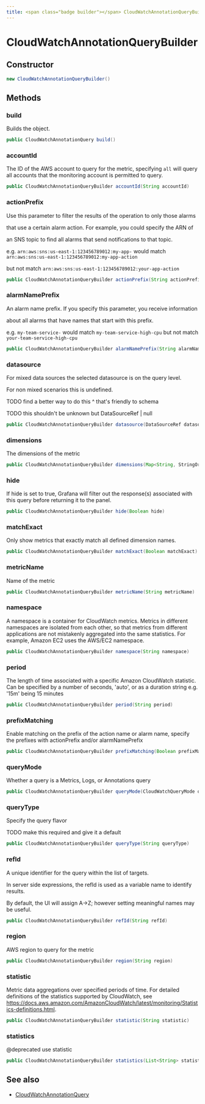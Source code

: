 ```yaml
---
title: <span class="badge builder"></span> CloudWatchAnnotationQueryBuilder
---
```

# <span class="badge builder"></span> CloudWatchAnnotationQueryBuilder

## Constructor

```java
new CloudWatchAnnotationQueryBuilder()
```
## Methods

### <span class="badge object-method"></span> build

Builds the object.

```java
public CloudWatchAnnotationQuery build()
```

### <span class="badge object-method"></span> accountId

The ID of the AWS account to query for the metric, specifying `all` will query all accounts that the monitoring account is permitted to query.

```java
public CloudWatchAnnotationQueryBuilder accountId(String accountId)
```

### <span class="badge object-method"></span> actionPrefix

Use this parameter to filter the results of the operation to only those alarms

that use a certain alarm action. For example, you could specify the ARN of

an SNS topic to find all alarms that send notifications to that topic.

e.g. `arn:aws:sns:us-east-1:123456789012:my-app-` would match `arn:aws:sns:us-east-1:123456789012:my-app-action`

but not match `arn:aws:sns:us-east-1:123456789012:your-app-action`

```java
public CloudWatchAnnotationQueryBuilder actionPrefix(String actionPrefix)
```

### <span class="badge object-method"></span> alarmNamePrefix

An alarm name prefix. If you specify this parameter, you receive information

about all alarms that have names that start with this prefix.

e.g. `my-team-service-` would match `my-team-service-high-cpu` but not match `your-team-service-high-cpu`

```java
public CloudWatchAnnotationQueryBuilder alarmNamePrefix(String alarmNamePrefix)
```

### <span class="badge object-method"></span> datasource

For mixed data sources the selected datasource is on the query level.

For non mixed scenarios this is undefined.

TODO find a better way to do this ^ that's friendly to schema

TODO this shouldn't be unknown but DataSourceRef | null

```java
public CloudWatchAnnotationQueryBuilder datasource(DataSourceRef datasource)
```

### <span class="badge object-method"></span> dimensions

The dimensions of the metric

```java
public CloudWatchAnnotationQueryBuilder dimensions(Map<String, StringOrArrayOfString> dimensions)
```

### <span class="badge object-method"></span> hide

If hide is set to true, Grafana will filter out the response(s) associated with this query before returning it to the panel.

```java
public CloudWatchAnnotationQueryBuilder hide(Boolean hide)
```

### <span class="badge object-method"></span> matchExact

Only show metrics that exactly match all defined dimension names.

```java
public CloudWatchAnnotationQueryBuilder matchExact(Boolean matchExact)
```

### <span class="badge object-method"></span> metricName

Name of the metric

```java
public CloudWatchAnnotationQueryBuilder metricName(String metricName)
```

### <span class="badge object-method"></span> namespace

A namespace is a container for CloudWatch metrics. Metrics in different namespaces are isolated from each other, so that metrics from different applications are not mistakenly aggregated into the same statistics. For example, Amazon EC2 uses the AWS/EC2 namespace.

```java
public CloudWatchAnnotationQueryBuilder namespace(String namespace)
```

### <span class="badge object-method"></span> period

The length of time associated with a specific Amazon CloudWatch statistic. Can be specified by a number of seconds, 'auto', or as a duration string e.g. '15m' being 15 minutes

```java
public CloudWatchAnnotationQueryBuilder period(String period)
```

### <span class="badge object-method"></span> prefixMatching

Enable matching on the prefix of the action name or alarm name, specify the prefixes with actionPrefix and/or alarmNamePrefix

```java
public CloudWatchAnnotationQueryBuilder prefixMatching(Boolean prefixMatching)
```

### <span class="badge object-method"></span> queryMode

Whether a query is a Metrics, Logs, or Annotations query

```java
public CloudWatchAnnotationQueryBuilder queryMode(CloudWatchQueryMode queryMode)
```

### <span class="badge object-method"></span> queryType

Specify the query flavor

TODO make this required and give it a default

```java
public CloudWatchAnnotationQueryBuilder queryType(String queryType)
```

### <span class="badge object-method"></span> refId

A unique identifier for the query within the list of targets.

In server side expressions, the refId is used as a variable name to identify results.

By default, the UI will assign A->Z; however setting meaningful names may be useful.

```java
public CloudWatchAnnotationQueryBuilder refId(String refId)
```

### <span class="badge object-method"></span> region

AWS region to query for the metric

```java
public CloudWatchAnnotationQueryBuilder region(String region)
```

### <span class="badge object-method"></span> statistic

Metric data aggregations over specified periods of time. For detailed definitions of the statistics supported by CloudWatch, see https://docs.aws.amazon.com/AmazonCloudWatch/latest/monitoring/Statistics-definitions.html.

```java
public CloudWatchAnnotationQueryBuilder statistic(String statistic)
```

### <span class="badge object-method"></span> statistics

@deprecated use statistic

```java
public CloudWatchAnnotationQueryBuilder statistics(List<String> statistics)
```

## See also

 * <span class="badge object-type-class"></span> [CloudWatchAnnotationQuery](./object-CloudWatchAnnotationQuery.md)
